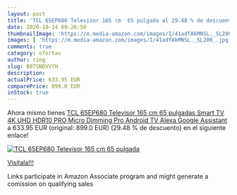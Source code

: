 ```yaml
---
layout: post
title: 'TCL 65EP680 Televisor 165 cm  65 pulgada al 29.48 % de descuento'
date: 2020-10-14 09:26:50
thumbnailImage: 'https://m.media-amazon.com/images/I/41adfAkMNSL._SL200_.jpg'
images: [ 'https://m.media-amazon.com/images/I/41adfAkMNSL._SL200_.jpg' ]
comments: true
category: ofertas
author: ring
slug: B07SNDVVYH
description:
actualPrice: 633.95 EUR
comparePrice: 899.0 EUR
inStock: true
---
```


Ahora mismo tienes [TCL 65EP680 Televisor 165 cm  65 pulgadas  Smart TV  4K UHD  HDR10 PRO  Micro Dimming Pro  Android TV  Alexa  Google Assistant ](https://www.amazon.es/dp/B07SNDVVYH/?tag=tolees-21) a 633.95 EUR (original: 899.0 EUR) (29.48 %  de descuento) en el siguiente enlace!

[![TCL 65EP680 Televisor 165 cm  65 pulgada](https://m.media-amazon.com/images/I/41adfAkMNSL._SL200_.jpg)](https://www.amazon.es/dp/B07SNDVVYH/?tag=tolees-21)

[Visítala!!!](https://www.amazon.es/dp/B07SNDVVYH/?tag=tolees-21)

Links participate in Amazon Associate program and might generate a comission on qualifying sales

